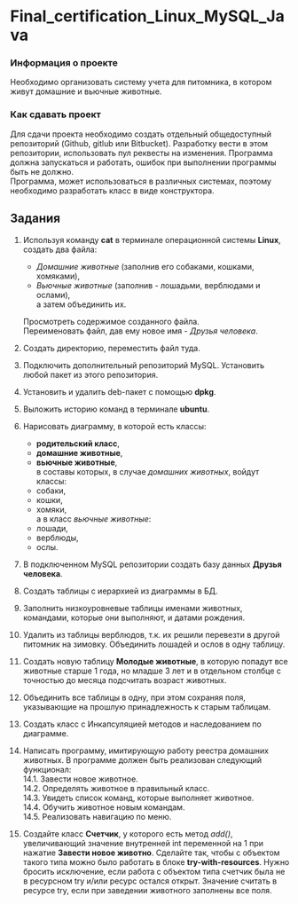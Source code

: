 # Final_certification_Linux_MySQL_Java

### Информация о проекте
Необходимо организовать систему учета для питомника, в котором живут домашние и вьючные животные.

### Как сдавать проект
Для сдачи проекта необходимо создать отдельный общедоступный репозиторий (Github, gitlub или Bitbucket). Разработку вести в этом репозитории, использовать пул реквесты на изменения. Программа должна запускаться и работать, ошибок при выполнении программы быть не должно. <br>
Программа, может использоваться в различных системах, поэтому необходимо разработать класс в виде конструктора.

## Задания

1. Используя команду **cat** в терминале операционной системы **Linux**, создать два файла: 
    * *Домашние животные* (заполнив его собаками, кошками, хомяками),
    * *Вьючные животные* (заполнив - лошадьми, верблюдами и ослами), <br> 
    а затем объединить их. <br>

    Просмотреть содержимое созданного файла. <br>
    Переименовать файл, дав ему новое имя - *Друзья человека*.

2.  Создать директорию, переместить файл туда.

3.  Подключить дополнительный репозиторий MySQL. Установить любой пакет
из этого репозитория.

4.  Установить и удалить deb-пакет с помощью **dpkg**.

5. Выложить историю команд в терминале **ubuntu**.

6. Нарисовать диаграмму, в которой есть классы: 
    * **родительский класс**, 
    * **домашние животные**,
    * **вьючные животные**, <br>
    в составы которых, в случае *домашних животных*, войдут классы: 
    * собаки, 
    * кошки, 
    * хомяки, <br> 
    а в класс *вьючные животные*: 
    * лошади, 
    * верблюды,
    * ослы.

7. В подключенном MySQL репозитории создать базу данных **Друзья человека**.

8. Создать таблицы с иерархией из диаграммы в БД.

9. Заполнить низкоуровневые таблицы именами животных, командами, которые они выполняют, и датами рождения.

10. Удалить из таблицы верблюдов, т.к. их решили перевезти в другой питомник на зимовку. Объединить лошадей и ослов в одну таблицу.

11. Создать новую таблицу **Молодые животные**, в которую попадут все
животные старше 1 года, но младше 3 лет и в отдельном столбце с точностью
до месяца подсчитать возраст животных.

12.  Объединить все таблицы в одну, при этом сохраняя поля, указывающие на прошлую принадлежность к старым таблицам.

13. Создать класс с Инкапсуляцией методов и наследованием по диаграмме.

14.  Написать программу, имитирующую работу реестра домашних животных.
В программе должен быть реализован следующий функционал: <br>
14.1.  Завести новое животное. <br>
14.2.  Определять животное в правильный класс. <br>
14.3.  Увидеть список команд, которые выполняет животное. <br>
14.4.  Обучить животное новым командам. <br>
14.5.  Реализовать навигацию по меню.

15. Создайте класс **Счетчик**, у которого есть метод *add()*, увеличивающий значение внутренней int переменной на 1 при нажатие **Завести новое животно**. Сделайте так, чтобы с объектом такого типа можно было работать в блоке **try-with-resources**. Нужно бросить исключение, если работа с объектом типа счетчик была не в ресурсном try и/или ресурс остался открыт. Значение
считать в ресурсе try, если при заведении животного заполнены все поля.
